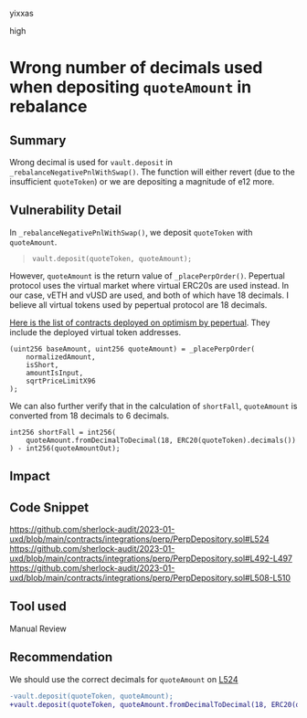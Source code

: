 yixxas

high

# Wrong number of decimals used when depositing `quoteAmount` in rebalance

## Summary
Wrong decimal is used for `vault.deposit` in `_rebalanceNegativePnlWithSwap()`. The function will either revert (due to the insufficient `quoteToken`) or we are depositing a magnitude of e12 more.

## Vulnerability Detail
In `_rebalanceNegativePnlWithSwap()`, we deposit `quoteToken` with `quoteAmount`.

> `vault.deposit(quoteToken, quoteAmount);`

However, `quoteAmount` is the return value of `_placePerpOrder()`. Pepertual protocol uses the virtual market where virtual ERC20s are used instead. In our case, vETH and vUSD are used, and both of which have 18 decimals. I believe all virtual tokens used by pepertual protocol are 18 decimals.

[Here is the list of contracts deployed on optimism by pepertual](https://metadata.perp.exchange/v2/optimism.json). They include the deployed virtual token addresses.

```solidity
(uint256 baseAmount, uint256 quoteAmount) = _placePerpOrder(
	normalizedAmount,
	isShort,
	amountIsInput,
	sqrtPriceLimitX96
);
```

We can also further verify that in the calculation of `shortFall`, `quoteAmount` is converted from 18 decimals to 6 decimals.

```solidity
int256 shortFall = int256(
    quoteAmount.fromDecimalToDecimal(18, ERC20(quoteToken).decimals())
) - int256(quoteAmountOut);
```

## Impact

## Code Snippet
https://github.com/sherlock-audit/2023-01-uxd/blob/main/contracts/integrations/perp/PerpDepository.sol#L524
https://github.com/sherlock-audit/2023-01-uxd/blob/main/contracts/integrations/perp/PerpDepository.sol#L492-L497
https://github.com/sherlock-audit/2023-01-uxd/blob/main/contracts/integrations/perp/PerpDepository.sol#L508-L510

## Tool used

Manual Review

## Recommendation

We should use the correct decimals for `quoteAmount` on [L524](https://github.com/sherlock-audit/2023-01-uxd/blob/main/contracts/integrations/perp/PerpDepository.sol#L524)

```diff
-vault.deposit(quoteToken, quoteAmount);
+vault.deposit(quoteToken, quoteAmount.fromDecimalToDecimal(18, ERC20(quoteToken).decimals()));
```
